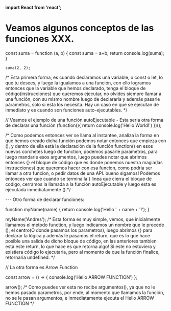 
**import React from 'react';**

# Veamos algunos conceptos de las funciones XXX.
const suma = function (a, b) {
    const suma = a+b;
    return console.log(suma);
}

`suma(2, 2);`

/* Esta primera forma, es cuando declaramos una variable, o const o let, lo que tu desees, 
y luego la igualamos a una funcion, con ello logramos entonces que la variable que hemos declarado,
tenga el bloque de código(instrucciones) que queremos ejecutar, no olvides siempre llamar a una función,
con su mismo nombre luego de declararla y además pasarle párametros, solo si esta los necesita. 
Hay un caso en que se ejecutan de inmediato y es cuando son funciones auto-ejecutables.
*/

// Veamos el ejemplo de una función autoEjecutable  - Esta seria otra forma de declarar una función
(function(){
    return console.log('Hello World!')
})();

/* Como podemos entonces ver se llama al instantee, analiza la forma en que hemos creado dicha función
podemos notar entonces que empieza con (), y dentro de ella está la declaración de la función function()
en esos nuevos corchetes luego de function, podemos pasarle parametros, para luego mandarle esos argumentos,
luego puedes notar que abrimos entonces {} el bloque de código que es donde ponemos nuestra magia(las instrucciones)
que queremos hacer con esa funcion, como podria ser llamar a otra funcion, o pedir datos de una API.
bueno sigamos! Podemos entonces ver que cuando se termina la } linea que cierra el bloque de codigo,
cerramos la llamada a la función autoEjecutable y luego esta es ejecutada inmediatamente ().*/

--- Otro forma de declarar funciones:

function myName(name) {
    return console.log('Hello ' + name + '!');
}

myName('Andres');
/* Esta forma es muy simple, vemos, que inicialmente llamamos el metodo function, y luego indicamos un nombre
que le procede (), el centro(O donde pasamos los parametros), luego abrimos {} para declarar la lógica y además
le pasamos el return, que es lo que hace posible una salida de dicho bloque de código, 
en las anteriores tambien esta este return, lo que hace es que retorna algo! Si este no estuviera y existiera código
lo ejecutaria, pero al momento de que la función finalice, retornaria undefined. */


// La otra forma es Arrow Function

const arrow = () => {
    console.log('Hello ARROW FUNCTION')
};

arrow();
/* Como puedes ver esta no recibe argumentos(), ya que no le hemos pasado parametros, 
por ende, al momento que llamamos la función, no se le pasan argumentos, e inmediatamente
ejecuta el Hello ARROW FUNCTION
*/  




